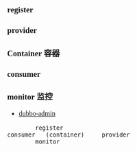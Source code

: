 <font face="Simsun" size=3>

### register

### provider
### Container 容器

### consumer

### monitor 监控

- [dubbo-admin](https://github.com/apache/dubbo-admin)

~~~
        register
consumer   (container)     provider
        monitor
~~~

</font>